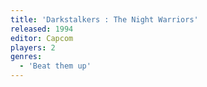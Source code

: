 ```yaml
---
title: 'Darkstalkers : The Night Warriors'
released: 1994
editor: Capcom
players: 2
genres:
  - 'Beat them up'
---
```


